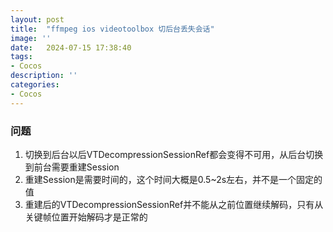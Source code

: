 ```yaml
---
layout: post
title:  "ffmpeg ios videotoolbox 切后台丢失会话"
image: ''
date:   2024-07-15 17:38:40
tags:
- Cocos
description: ''
categories: 
- Cocos
---
```

### 问题
1. 切换到后台以后VTDecompressionSessionRef都会变得不可用，从后台切换到前台需要重建Session  
2. 重建Session是需要时间的，这个时间大概是0.5~2s左右，并不是一个固定的值  
3. 重建后的VTDecompressionSessionRef并不能从之前位置继续解码，只有从关键帧位置开始解码才是正常的  
